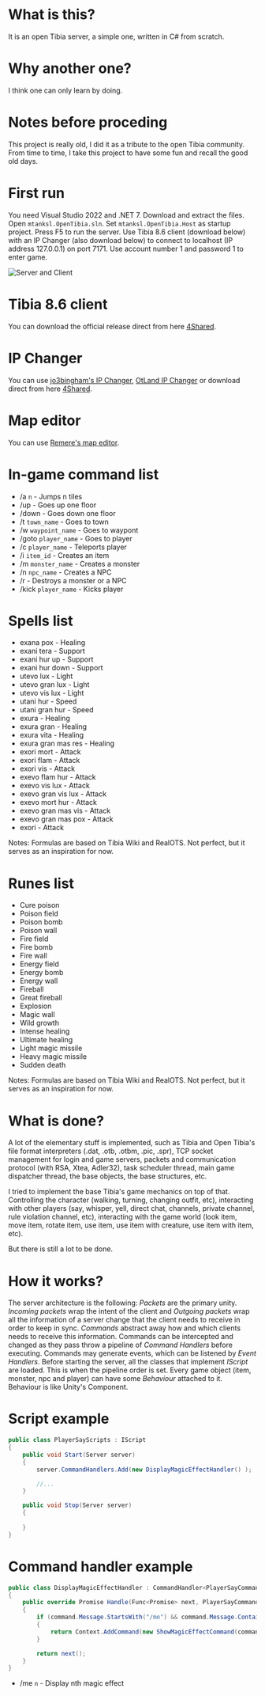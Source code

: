 # What is this?

It is an open Tibia server, a simple one, written in C# from scratch. 

# Why another one?

I think one can only learn by doing. 

# Notes before proceding

This project is really old, I did it as a tribute to the open Tibia community. 
From time to time, I take this project to have some fun and recall the good old days.

# First run

You need Visual Studio 2022 and .NET 7.
Download and extract the files.
Open `mtanksl.OpenTibia.sln`.
Set `mtanksl.OpenTibia.Host` as startup project.
Press F5 to run the server. 
Use Tibia 8.6 client (download below) with an IP Changer (also download below) to connect to localhost (IP address 127.0.0.1) on port 7171.
Use account number 1 and password 1 to enter game.

![Server and Client](/server.png)

# Tibia 8.6 client

You can download the official release direct from here [4Shared](https://www.4shared.com/s/fVTbjUnjCiq).

# IP Changer 

You can use [jo3bingham's IP Changer](https://github.com/jo3bingham/tibia-ip-changer), [OtLand IP Changer](https://otland.net/threads/otland-ip-changer.134369/) or download direct from here [4Shared](https://www.4shared.com/s/f2VQahgxIiq).

# Map editor

You can use [Remere's map editor](https://github.com/hampusborgos/rme).

# In-game command list

- /a `n` - Jumps n tiles
- /up - Goes up one floor
- /down - Goes down one floor
- /t `town_name` - Goes to town
- /w `waypoint_name` - Goes to waypont
- /goto `player_name` - Goes to player
- /c `player_name` - Teleports player
- /i `item_id` - Creates an item
- /m `monster_name` - Creates a monster
- /n `npc_name` - Creates a NPC
- /r - Destroys a monster or a NPC
- /kick `player_name` - Kicks player

# Spells list
- exana pox - Healing
- exani tera - Support
- exani hur up - Support
- exani hur down - Support
- utevo lux - Light
- utevo gran lux - Light
- utevo vis lux - Light
- utani hur - Speed
- utani gran hur - Speed
- exura - Healing
- exura gran - Healing
- exura vita - Healing
- exura gran mas res - Healing
- exori mort - Attack
- exori flam - Attack
- exori vis - Attack
- exevo flam hur - Attack
- exevo vis lux - Attack
- exevo gran vis lux - Attack
- exevo mort hur - Attack
- exevo gran mas vis - Attack
- exevo gran mas pox - Attack
- exori - Attack

Notes: Formulas are based on Tibia Wiki and RealOTS. Not perfect, but it serves as an inspiration for now.

# Runes list
- Cure poison
- Poison field
- Poison bomb
- Poison wall
- Fire field
- Fire bomb
- Fire wall
- Energy field
- Energy bomb
- Energy wall
- Fireball
- Great fireball
- Explosion
- Magic wall
- Wild growth
- Intense healing
- Ultimate healing
- Light magic missile
- Heavy magic missile
- Sudden death

Notes: Formulas are based on Tibia Wiki and RealOTS. Not perfect, but it serves as an inspiration for now.

# What is done?

A lot of the elementary stuff is implemented, such as Tibia and Open Tibia's file format interpreters (.dat, .otb, .otbm, .pic, .spr), TCP socket management for login and game servers, packets and communication protocol (with RSA, Xtea, Adler32), task scheduler thread, main game dispatcher thread, the base objects, the base structures, etc. 

I tried to implement the base Tibia's game mechanics on top of that. Controlling the character (walking, turning, changing outfit, etc), interacting with other players (say, whisper, yell, direct chat, channels, private channel, rule violation channel, etc), interacting with the game world (look item, move item, rotate item, use item, use item with creature, use item with item, etc).

But there is still a lot to be done.

# How it works?

The server architecture is the following: *Packets* are the primary unity. *Incoming packets* wrap the intent of the client and *Outgoing packets* wrap all the information of a server change that the client needs to receive in order to keep in sync. *Commands* abstract away how and which clients needs to receive this information. Commands can be intercepted and changed as they pass throw a pipeline of *Command Handlers* before executing. Commands may generate events, which can be listened by *Event Handlers*. Before starting the server, all the classes that implement *IScript* are loaded. This is when the pipeline order is set. Every game object (item, monster, npc and player) can have some *Behaviour* attached to it. Behaviour is like Unity's Component. 

# Script example

```cs
public class PlayerSayScripts : IScript
{
    public void Start(Server server)
    {
        server.CommandHandlers.Add(new DisplayMagicEffectHandler() );

        //...        
    }

    public void Stop(Server server)
    {
            
    }
}
```

# Command handler example

```cs
public class DisplayMagicEffectHandler : CommandHandler<PlayerSayCommand>
{
    public override Promise Handle(Func<Promise> next, PlayerSayCommand command)
    {
        if (command.Message.StartsWith("/me") && command.Message.Contains(" ") && int.TryParse(command.Message.Split(' ')[1], out int id) && id >= 1 && id <= 70)
        {
            return Context.AddCommand(new ShowMagicEffectCommand(command.Player..Position, (MagicEffectType)id) );
        }

        return next();
    }
}
```

- /me `n` - Display nth magic effect
